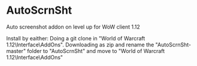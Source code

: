# AutoScrnSht
Auto screenshot addon on level up for WoW client 1.12

Install by eaither:
    Doing a git clone in "World of Warcraft 1.12\Interface\AddOns".
    Downloading as zip and rename the "AutoScrnSht-master" folder to "AutoScrnSht" and move to "World of Warcraft 1.12\Interface\AddOns"
